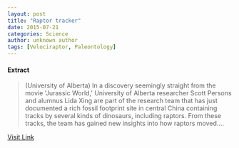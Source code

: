 ```yaml
---
layout: post
title: "Raptor tracker"
date: 2015-07-21
categories: Science
author: unknown author
tags: [Velociraptor, Paleontology]
---
```





#### Extract
>(University of Alberta) In a discovery seemingly straight from the movie 'Jurassic World,' University of Alberta researcher Scott Persons and alumnus Lida Xing are part of the research team that has just documented a rich fossil footprint site in central China containing tracks by several kinds of dinosaurs, including raptors. From these tracks, the team has gained new insights into how raptors moved....



[Visit Link](http://www.eurekalert.org/pub_releases/2015-06/uoa-rt061115.php)


